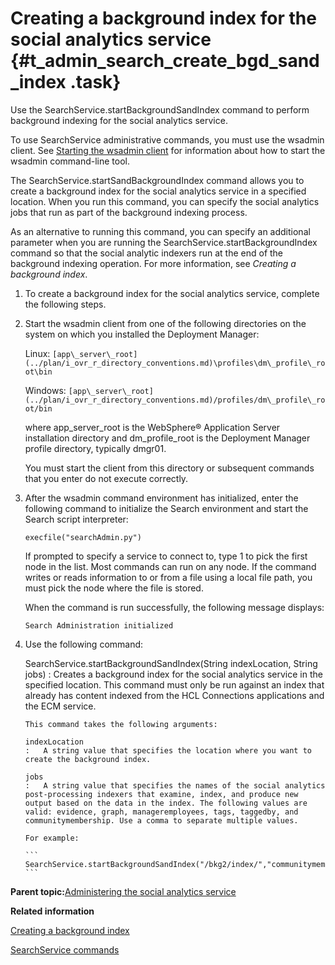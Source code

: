 # Creating a background index for the social analytics service {#t_admin_search_create_bgd_sand_index .task}

Use the SearchService.startBackgroundSandIndex command to perform background indexing for the social analytics service.

To use SearchService administrative commands, you must use the wsadmin client. See [Starting the wsadmin client](t_admin_wsadmin_starting.md) for information about how to start the wsadmin command-line tool.

The SearchService.startSandBackgroundIndex command allows you to create a background index for the social analytics service in a specified location. When you run this command, you can specify the social analytics jobs that run as part of the background indexing process.

As an alternative to running this command, you can specify an additional parameter when you are running the SearchService.startBackgroundIndex command so that the social analytic indexers run at the end of the background indexing operation. For more information, see *Creating a background index*.

1.  To create a background index for the social analytics service, complete the following steps.
2.  Start the wsadmin client from one of the following directories on the system on which you installed the Deployment Manager:

    Linux: `[app\_server\_root](../plan/i_ovr_r_directory_conventions.md)\profiles\dm\_profile\_root\bin`

    Windows: `[app\_server\_root](../plan/i_ovr_r_directory_conventions.md)/profiles/dm\_profile\_root/bin`

    where app\_server\_root is the WebSphere® Application Server installation directory and dm\_profile\_root is the Deployment Manager profile directory, typically dmgr01.

    You must start the client from this directory or subsequent commands that you enter do not execute correctly.

3.  After the wsadmin command environment has initialized, enter the following command to initialize the Search environment and start the Search script interpreter:

    ```
    execfile("searchAdmin.py")
    ```

    If prompted to specify a service to connect to, type 1 to pick the first node in the list. Most commands can run on any node. If the command writes or reads information to or from a file using a local file path, you must pick the node where the file is stored.

    When the command is run successfully, the following message displays:

    ```
    Search Administration initialized
    ```

4.  Use the following command:

    SearchService.startBackgroundSandIndex\(String indexLocation, String jobs\)
    :   Creates a background index for the social analytics service in the specified location. This command must only be run against an index that already has content indexed from the HCL Connections applications and the ECM service.

        This command takes the following arguments:

        indexLocation
        :   A string value that specifies the location where you want to create the background index.

        jobs
        :   A string value that specifies the names of the social analytics post-processing indexers that examine, index, and produce new output based on the data in the index. The following values are valid: evidence, graph, manageremployees, tags, taggedby, and communitymembership. Use a comma to separate multiple values.

        For example:

        ```
        SearchService.startBackgroundSandIndex("/bkg2/index/","communitymembership,graph")
        ```


**Parent topic:**[Administering the social analytics service](../admin/c_admin_search_sand_indexing_tasks.md)

**Related information**  


[Creating a background index](../admin/t_admin_search_create_standalone_index.md)

[SearchService commands](../admin/r_admin_searchservice_commands.md)

